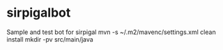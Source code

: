 # sirpigalbot
Sample and test bot for sirpigal
mvn -s ~/.m2/mavenc/settings.xml clean install
mkdir -pv src/main/java
